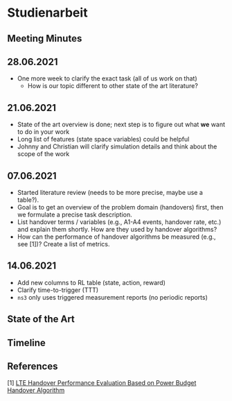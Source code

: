 # Studienarbeit


## Meeting Minutes

## 28.06.2021
* One more week to clarify the exact task (all of us work on that)
  * How is our topic different to other state of the art literature?

## 21.06.2021
* State of the art overview is done; next step is to figure out what **we** want to do in your work
* Long list of features (state space variables) could be helpful
* Johnny and Christian will clarify simulation details and think about the scope of the work

## 07.06.2021
* Started literature review (needs to be more precise, maybe use a table?).
* Goal is to get an overview of the problem domain (handovers) first, then we formulate a precise task description.
* List handover terms / variables (e.g., A1-A4 events, handover rate, etc.) and explain them shortly. How are they used by handover algorithms?
* How can the performance of handover algorithms be measured (e.g., see [1])? Create a list of metrics.

## 14.06.2021
* Add new columns to RL table (state, action, reward)
* Clarify time-to-trigger (TTT)
* `ns3` only uses triggered measurement reports (no periodic reports)

## State of the Art

## Timeline

## References
[1] [LTE Handover Performance Evaluation Based on Power Budget Handover Algorithm](https://upcommons.upc.edu/bitstream/handle/2099.1/21093/LTE+Handover+Performance+Evaluation.pdf?sequence=4)
